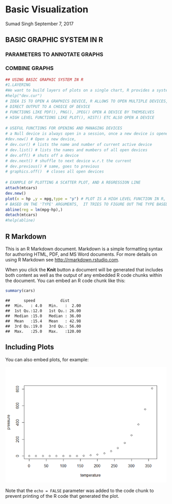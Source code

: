 Basic Visualization
================
Sumad Singh
September 7, 2017

BASIC GRAPHIC SYSTEM IN R
-------------------------

### PARAMETERS TO ANNOTATE GRAPHS

### COMBINE GRAPHS

``` r
## USING BASIC GRAPHIC SYSTEM IN R
#1.LAYERING 
#We want to build layers of plots on a single chart, R provides a system to do that
#help("dev.cur")
# IDEA IS TO OPEN A GRAPHICS DEVICE, R ALLOWS TO OPEN MULTIPLE DEVICES,
# DIRECT OUTPUT TO A CHOICE OF DEVICE
# FUNCTIONS LIKE PDF(), PNG(), JPEG() OPEN A DEVICE BY THEMSELVES
# HIGH LEVEL FUNCTIONS LIKE PLOT(), HIST() ETC ALSO OPEN A DEVICE

# USEFUL FUNCTIONS FOR OPENING AND MANAGING DEVICES
# a Null device is always open in a session, once a new device is opened Null does not show up
#dev.new() # Open a new device, 
# dev.cur() # lists the name and number of current active device
# dev.list() # lists the names and mumbers of all open devices
# dev.off() # shuts off a device
# dev.next() # shuffle to next device w.r.t the current
# dev.previous() # same, goes to previous
# graphics.off()  # closes all open devices

# EXAMPLE OF PLOTTING A SCATTER PLOT, AND A REGRESSION LINE
attach(mtcars)
dev.new()
plot(x = hp ,y = mpg,type = "p") # PLOT IS A HIGH LEVEL FUNCTION IN R, WHICH CAN MAKE DIFFERENT TYPE OF PLOTs
# BASED ON THE 'TYPE' ARGUMENTS,  IT TRIES TO FIGURE OUT THE TYPE BASED ON VARIABLES PROVIDED
abline(reg = lm(mpg~hp),)
detach(mtcars)
#help(abline)
```

R Markdown
----------

This is an R Markdown document. Markdown is a simple formatting syntax for authoring HTML, PDF, and MS Word documents. For more details on using R Markdown see <http://rmarkdown.rstudio.com>.

When you click the **Knit** button a document will be generated that includes both content as well as the output of any embedded R code chunks within the document. You can embed an R code chunk like this:

``` r
summary(cars)
```

    ##      speed           dist       
    ##  Min.   : 4.0   Min.   :  2.00  
    ##  1st Qu.:12.0   1st Qu.: 26.00  
    ##  Median :15.0   Median : 36.00  
    ##  Mean   :15.4   Mean   : 42.98  
    ##  3rd Qu.:19.0   3rd Qu.: 56.00  
    ##  Max.   :25.0   Max.   :120.00

Including Plots
---------------

You can also embed plots, for example:

![](Basic_Viz_files/figure-markdown_github-ascii_identifiers/pressure-1.png)

Note that the `echo = FALSE` parameter was added to the code chunk to prevent printing of the R code that generated the plot.
